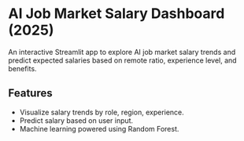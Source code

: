 #  AI Job Market Salary Dashboard (2025)

An interactive Streamlit app to explore AI job market salary trends and predict expected salaries based on remote ratio, experience level, and benefits.

## Features
-  Visualize salary trends by role, region, experience.
-  Predict salary based on user input.
-  Machine learning powered using Random Forest.
